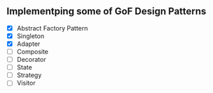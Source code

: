 ## Implementping some of GoF Design Patterns

- [x] Abstract Factory Pattern
- [x] Singleton
- [x] Adapter 
- [ ] Composite
- [ ] Decorator 
- [ ] State
- [ ] Strategy
- [ ] Visitor

